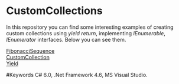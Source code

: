 # CustomCollections

In this repository you can find some interesting examples of creating custom collections using *yield return*, implementing *IEnumerable*, *IEnumerator* interfaces. Below you can see them.

[FibonacciSequence](https://github.com/LusineHovs/CustomCollections/tree/master/FibonacciSequence/FibonacciSequence)<br>
[CustomCollection](https://github.com/LusineHovs/CustomCollections/tree/master/FibonacciSequence/CustomCollection)<br>
[Yield](https://github.com/LusineHovs/CustomCollections/tree/master/FibonacciSequence/Yield)<br>


#Keywords
C# 6.0, .Net Framework 4.6, MS Visual Studio.
